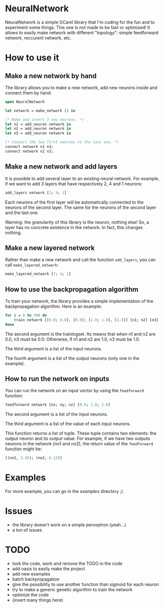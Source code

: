 # NeuralNetwork

NeuralNetwork is a simple OCaml library that I'm coding for the fun and to experiment some things. This one is not made to be fast or optimized! It allows to easily make network with different "topology": simple feedforward network, reccurent network, etc.


# How to use it

## Make a new network by hand

The library allows you to make a new network, add new neurons inside and connect them by hand:

```ocaml
open NeuralNetwork

let network = make_network () in

(* Make and insert 3 new neurons. *)
let n1 = add_neuron network in
let n2 = add_neuron network in
let n3 = add_neuron network in

(* Connect the two first neurons to the last one. *)
connect network n1 n3;
connect network n2 n3;
```


## Make a new network and add layers

It is possible to add several layer to an existing neural network. For example, if we want to add 3 layers that have respectively 2, 4 and 1 neurons:

```ocaml
add_layers network [2; 4; 1]
```

Each neurons of the first layer will be automatically connected to the neurons of the second layer. The same for the neurons of the second layer and the last one.

Warning: the granularity of this library is the neuron, nothing else! So, a layer has no concrete existence in the network. In fact, this changes nothing.


## Make a new layered network

Rather than make a new network and call the function `add_layers`, you can call `make_layered_network`:

```ocaml
make_layered_network [2; 4; 1]
```

## How to use the backpropagation algorithm

To train your network, the library provides a simple implementation of the backpropagation algorithm. Here is an example:

```ocaml
for i = 0 to 500 do
    train network [[0.0; 0.0], [0.0]; [1.0; 1.0], [1.0]] [n1; n2] [n3]
done
```

The second argument is the trainingset. Its means that when n1 and n2 are 0.0, n3 must be 0.0. Otherwise, if n1 and n2 are 1.0, n3 must be 1.0.

The third argument is a list of the input neurons.

The fourth argument is a list of the output neurons (only one in the example).


## How to run the network on inputs

You can run the network on an input vector by using the `feedforward` function:

```ocaml
feedforward network [nx; ny; nz] [0.0; 1.0; 2.0]
```

The second argument is a list of the input neurons.

The third argument is a list of the value of each input neurons.

This function returns a list of tuple. These tuple contains two elements: the output neuron and its output value. For example, if we have two outputs neurons in the network (no1 and no2), the return value of the `feedforward` function might be:

```ocaml
[(no1, 3.45); (no2, 6.12)]
```


# Examples

For more example, you can go in the *examples* directory ;).


# Issues

- the library doesn't work on a simple perceptron (yeah...)
- a ton of issues


# TODO

- look the code, work and remove the TODO in the code
- add oasis to easily make the project
- add new examples
- batch backpropagation
- give the possibility to use another function than sigmoid for each neuron
- try to make a generic genetic algorithm to train the network
- optimize the code
- (insert many things here)


